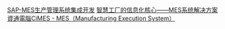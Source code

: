 

[SAP-MES生产管理系统集成开发](http://www.ivysun.net/arc-sap/6936.html)
[智慧工厂的信息化核心——MES系统解决方案](http://www.dservice.cn/q_news/shownews.php?lang=cn&id=136)
[資通電腦CiMES - MES（Manufacturing Execution System）](https://cimes.ares.com.tw/knowmes/)

